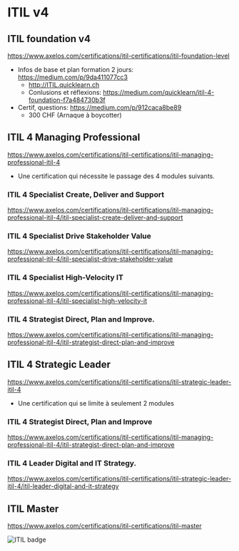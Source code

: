 # ITIL v4
## ITIL foundation v4
https://www.axelos.com/certifications/itil-certifications/itil-foundation-level
* Infos de base et plan formation 2 jours: https://medium.com/p/9da411077cc3
  * http://ITIL.quicklearn.ch
  * Conlusions et réflexions: https://medium.com/quicklearn/itil-4-foundation-f7a484730b3f
* Certif, questions: https://medium.com/p/912caca8be89
  * 300 CHF (Arnaque à boycotter)

## ITIL 4 Managing Professional
https://www.axelos.com/certifications/itil-certifications/itil-managing-professional-itil-4
* Une certification qui nécessite le passage des 4 modules suivants.
### ITIL 4 Specialist Create, Deliver and Support
https://www.axelos.com/certifications/itil-certifications/itil-managing-professional-itil-4/itil-specialist-create-deliver-and-support
### ITIL 4 Specialist Drive Stakeholder Value
https://www.axelos.com/certifications/itil-certifications/itil-managing-professional-itil-4/itil-specialist-drive-stakeholder-value
### ITIL 4 Specialist High-Velocity IT
https://www.axelos.com/certifications/itil-certifications/itil-managing-professional-itil-4/itil-specialist-high-velocity-it
### ITIL 4 Strategist Direct, Plan and Improve.
https://www.axelos.com/certifications/itil-certifications/itil-managing-professional-itil-4/itil-strategist-direct-plan-and-improve

## ITIL 4 Strategic Leader
https://www.axelos.com/certifications/itil-certifications/itil-strategic-leader-itil-4
* Une certification qui se limite à seulement 2 modules
### ITIL 4 Strategist Direct, Plan and Improve
https://www.axelos.com/certifications/itil-certifications/itil-managing-professional-itil-4/itil-strategist-direct-plan-and-improve
### ITIL 4 Leader Digital and IT Strategy.
https://www.axelos.com/certifications/itil-certifications/itil-strategic-leader-itil-4/itil-leader-digital-and-it-strategy
## ITIL Master
https://www.axelos.com/certifications/itil-certifications/itil-master

![ITIL badge](https://www.axelos.com/Corporate/media/Images/Website%20Assets/Digital%20Badges/ITIL-Foundation-Digital-Badge.gif)

